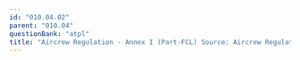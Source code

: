 ```yaml
---
id: "010.04.02"
parent: "010.04"
questionBank: "atpl"
title: "Aircrew Regulation - Annex I (Part-FCL) Source: Aircrew Regulation"
---
```

